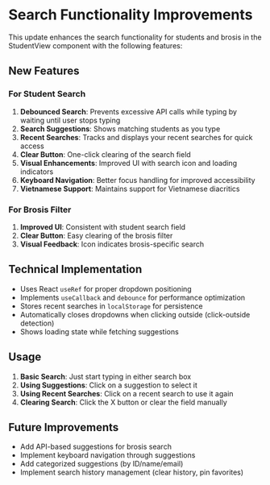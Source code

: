# Search Functionality Improvements

This update enhances the search functionality for students and brosis in the StudentView component with the following features:

## New Features

### For Student Search
1. **Debounced Search**: Prevents excessive API calls while typing by waiting until user stops typing
2. **Search Suggestions**: Shows matching students as you type
3. **Recent Searches**: Tracks and displays your recent searches for quick access
4. **Clear Button**: One-click clearing of the search field
5. **Visual Enhancements**: Improved UI with search icon and loading indicators
6. **Keyboard Navigation**: Better focus handling for improved accessibility
7. **Vietnamese Support**: Maintains support for Vietnamese diacritics

### For Brosis Filter
1. **Improved UI**: Consistent with student search field
2. **Clear Button**: Easy clearing of the brosis filter
3. **Visual Feedback**: Icon indicates brosis-specific search

## Technical Implementation

- Uses React `useRef` for proper dropdown positioning
- Implements `useCallback` and `debounce` for performance optimization
- Stores recent searches in `localStorage` for persistence
- Automatically closes dropdowns when clicking outside (click-outside detection)
- Shows loading state while fetching suggestions

## Usage

1. **Basic Search**: Just start typing in either search box
2. **Using Suggestions**: Click on a suggestion to select it
3. **Using Recent Searches**: Click on a recent search to use it again
4. **Clearing Search**: Click the X button or clear the field manually

## Future Improvements

- Add API-based suggestions for brosis search
- Implement keyboard navigation through suggestions
- Add categorized suggestions (by ID/name/email)
- Implement search history management (clear history, pin favorites) 